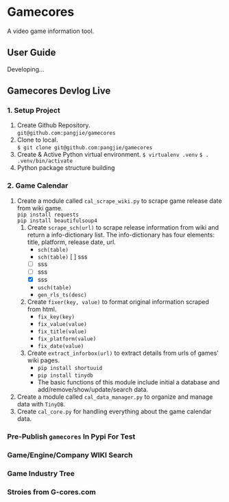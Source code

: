 # Gamecores
A video game information tool. 

## User Guide
Developing...

## Gamecores Devlog Live

### 1. Setup Project

1. Create Github Repository.  
    `git@github.com:pangjie/gamecores`
2. Clone to local.  
    `$ git clone git@github.com:pangjie/gamecores`
3. Create & Active Python virtual environment.
    `$ virtualenv .venv`
    `$ . .venv/bin/activate`
4. Python package structure building

### 2. Game Calendar

1. Create a module called `cal_scrape_wiki.py` to scrape game release date from wiki game.  
    `pip install requests`  
    `pip install beautifulsoup4`
    1. Create `scrape_sch(url)` to scrape release information from wiki and return a info-dictionary list. The info-dictionary has four elements: title, platform, release date, url.  
        - `sch(table)`
        + `sch(table)`
        [ ] sss
        - [ ] sss
        + [ ] sss
        + [x] sss
        * `usch(table)`
        * `gen_rls_ts(desc)`
    2. Create `fixer(key, value)` to format original information scraped from html. 
        * `fix_key(key)`
        * `fix_value(value)`
        * `fix_title(value)`
        * `fix_platform(value)`
        * `fix_date(value)`
    3. Create `extract_inforbox(url)` to extract details from urls of games' wiki pages. 
        * `pip install shortuuid`
        * `pip install tinydb`
        * The basic functions of this module include initial a database and add/remove/show/update/search data. 
2. Create a module called `cal_data_manager.py` to organize and manage data with `TinyDB`.
3. Create `cal_core.py` for handling everything about the game calendar data.

###  Pre-Publish `gamecores` In Pypi For Test

###  Game/Engine/Company WIKI Search

###  Game Industry Tree

###  Stroies from G-cores.com


